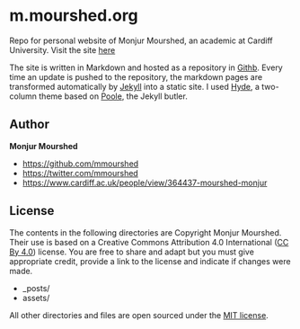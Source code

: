 # m.mourshed.org

Repo for personal website of Monjur Mourshed, an academic at Cardiff University. Visit the site [here](http://m.mourshed.org)

The site is written in Markdown and hosted as a repository in [Githb](http://github.io). Every time an update is pushed to the repository, the markdown pages are transformed automatically by [Jekyll](http://jekyllrb.com) into a static site. I used [Hyde](https://github.com/poole/hyde), a two-column theme based on [Poole](http://getpoole.com), the Jekyll butler. 

## Author

**Monjur Mourshed**
- <https://github.com/mmourshed>
- <https://twitter.com/mmourshed>
- <https://www.cardiff.ac.uk/people/view/364437-mourshed-monjur>

## License
The contents in the following directories are Copyright Monjur Mourshed. Their use is based on a Creative Commons Attribution 4.0 International ([CC By 4.0](https://creativecommons.org/licenses/by/4.0/)) license. You are free to share and adapt but you must give appropriate credit, provide a link to the license and indicate if changes were made. 

* \_posts/
* assets/

All other directories and files are open sourced under the [MIT license](LICENSE.md).

